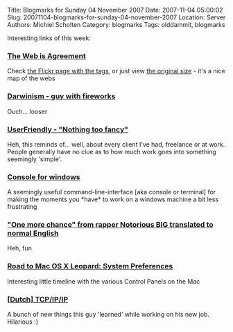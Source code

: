 Title: Blogmarks for Sunday 04 November 2007
Date: 2007-11-04 05:00:02
Slug: 20071104-blogmarks-for-sunday-04-november-2007
Location: Server
Authors: Michiel Scholten
Category: blogmarks
Tags: olddammit, blogmarks

<p>Interesting links of this week:</p>
<h3><a href="http://blog.whatfettle.com/2007/10/31/the_web_is_agreement/">The Web is Agreement</a></h3>
<p>Check <a href="http://www.flickr.com/photos/psd/1805709102/">the Flickr page with the tags</a>, or just view <a href="http://www.flickr.com/photo_zoom.gne?id=1805709102&amp;size=o">the original size</a> - it's a nice map of the webs</p>
<h3><a href="http://fukung.net/v/5714/darwinism02.gif">Darwinism - guy with fireworks</a></h3>
<p>Ouch... looser</p>
<h3><a href="http://ars.userfriendly.org/cartoons/?id=20071029">UserFriendly - "Nothing too fancy"</a></h3>
<p>Heh, this reminds of... well, about every client I've had, freelance or at work. People generally have no clue as to how much work goes into something seemingly 'simple'.</p>
<h3><a href="http://sourceforge.net/projects/console/">Console for windows</a></h3>
<p>A seemingly useful command-line-interface [aka console or terminal] for making the moments you *have* to work on a windows machine a bit less frustrating</p>
<h3><a href="http://www.bizbag.com/Misc%20articles/Rap%20Lyrics%20Translated.htm">"One more chance" from rapper Notorious BIG translated to normal English</a></h3>
<p>Heh, fun</p>
<h3><a href="http://www.appleinsider.com/print.php?id=3343">Road to Mac OS X Leopard: System Preferences</a></h3>
<p>Interesting little timeline with the various Control Panels on the Mac</p>
<h3><a href="http://blog.knudde.be/tcp/ip/ip">[Dutch] TCP/IP/IP</a></h3>
<p>A bunch of new things this guy 'learned' while working on his new job. Hilarious :)</p>

